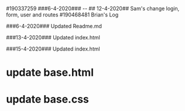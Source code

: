 #190337259
###6-4-2020### -- ## 12-4-2020##
Sam's change login, form, user and routes
#190468481
Brian's Log

###6-4-2020###
Updated Readme.md

###13-4-2020###
Updated index.html

###15-4-2020###
Updated index.html

# update base.html
# update base.css

